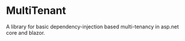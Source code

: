 # MultiTenant
 A library for basic dependency-injection based multi-tenancy in asp.net core and blazor.
